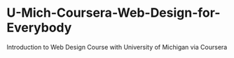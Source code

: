 # U-Mich-Coursera-Web-Design-for-Everybody
Introduction to Web Design Course with University of Michigan via Coursera
